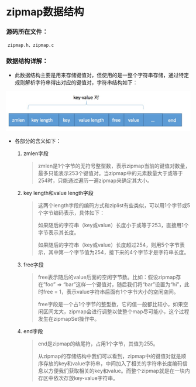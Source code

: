 # zipmap数据结构

### 源码所在文件：

​	`zipmap.h、zipmap.c`

### 数据结构详解：

- 此数据结构主要是用来存储键值对，但使用的是一整个字符串存储，通过特定规则解析字符串得出对应的键值对，字符串结构如下：

![](https://github.com/NiceNelg/Note/blob/master/Linux%E7%BC%96%E7%A8%8B(C%E8%AF%AD%E8%A8%80)/%E5%BC%80%E6%BA%90%E9%A1%B9%E7%9B%AE%E5%88%86%E6%9E%90/Redis/images/5.png?raw=true)

- 各部分的含义如下：

  1. zmlen字段

     > zmlen是1个字节的无符号整型数，表示zipmap当前的键值对数量，最多只能表示253个键值对。当zipmap中的元素数量大于或等于254时，只能通过遍历一遍zipmap来确定其大小。

  2. key length和value length字段

     > 这两个length字段的编码方式和ziplist有些类似，可以用1个字节或5个字节编码表示，具体如下：
     >
     > 如果随后的字符串（key或value）长度小于或等于253，直接用1个字节表示其长度。
     >
     > 如果随后的字符串（key或value）长度超过254，则用5个字节表示，其中第一个字节值为254，接下来的4个字节才是字符串长度。

  3. free字段

     > free表示随后的value后面的空闲字节数。比如：假设zipmap存在”foo” => “bar”这样一个键值对，随后我们将“bar”设置为“hi”，此时free = 1，表示value字符串后面有1个字节大小的空闲空间。
     >
     > free字段是一个占1个字节的整型数，它的值一般都比较小，如果空闲区间太大，zipmap会进行调整以使整个map尽可能小，这个过程发生在zipmapSet操作中。

  4. end字段

     > end是zipmap的结尾符，占用1个字节，其值为255。
     >
     > 从zipmap的存储结构中我们可以看到，zipmap中的键值对就是顺序存放的key和value字符串，中间加入了相关的字符串长度编码信息以方便我们获取相关的key和value。而整个zipmap就是在一块内存区中依次存放key-value字符串。